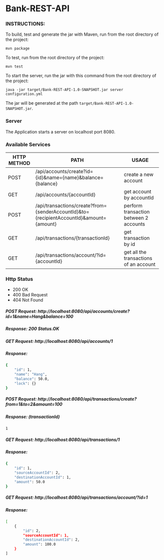 # Bank-REST-API
### INSTRUCTIONS:
To build, test and generate the jar with Maven, run from 
the root directory of the project:
```
mvn package
```

To test, run from the root directory of the project:
```
mvn test
```

To start the server, run the jar with this command 
from the root directory of the project:
```
java -jar target/Bank-REST-API-1.0-SNAPSHOT.jar server configuration.yml
``` 

The jar will be generated at the path `target/Bank-REST-API-1.0-SNAPSHOT.jar`.

### Server
   
   The Application starts a server on localhost port 8080.
   

### Available Services

| HTTP METHOD | PATH | USAGE |
| -----------| ------ | ------ |
| POST | /api/accounts/create?id={id}&name={name}&balance={balance} | create a new account
| GET | /api/accounts/{accountId} | get account by accountId | 
| POST | /api/transactions/create?from={senderAccountId}&to={recipientAccountId}&amount={amount} | perform transaction between 2 accounts | 
| GET | /api/transactions/{transactionId} | get transaction by id | 
| GET | /api/transactions/account/?id={accountId} | get all the transactions of an account | 
 
### Http Status
- 200 OK
- 400 Bad Request 
- 404 Not Found
 
##### POST Request: http://localhost:8080/api/accounts/create?id=1&name=Hang&balance=100
##### Response: 200 Status.OK
##### GET Request: http://localhost:8080/api/accounts/1
##### Response:
```sh
{
    "id": 1,
    "name": "Hang",
    "balance": 50.0,
    "lock": {}
}
```
##### POST Request: http://localhost:8080/api/transactions/create?from=1&to=2&amount=100
##### Response: (transactionId)
```sh
1
```

##### GET Request: http://localhost:8080/api/transactions/1
##### Response:
```sh
{
    "id": 1,
    "sourceAccountId": 2,
    "destinationAccountId": 1,
    "amount": 50.0
}
```

##### GET Request: http://localhost:8080/api/transactions/account/?id=1
##### Response:
```sh
[
    {
        "id": 2,
        "sourceAccountId": 1,
        "destinationAccountId": 2,
        "amount": 100.0
    }
]
```




